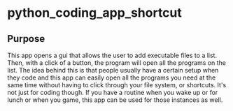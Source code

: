# python_coding_app_shortcut

## Purpose
This app opens a gui that allows the user to add executable files to a list. Then, with a click of a button, the program will open all the programs on the list.
The idea behind this is that people usually have a certain setup when they code and this app can easily open all the programs you need at the same time without
having to click through your file system, or shortcuts. It's not just for coding though. If you have a routine when you wake up or for lunch or when you game, this
app can be used for those instances as well.
